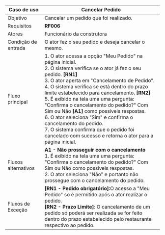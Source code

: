 | Caso de uso         | Cancelar Pedido                                                                                                                                                                                                                                                                                                                                                                                                                                                                                                                                                                                                                                                                 |
| ------------------- | ------------------------------------------------------------------------------------------------------------------------------------------------------------------------------------------------------------------------------------------------------------------------------------------------------------------------------------------------------------------------------------------------------------------------------------------------------------------------------------------------------------------------------------------------------------------------------------------------------------------------------------------------------------------------------------------- |
| Objetivo            | Cancelar um pedido que foi realizado.                                                                                                                                                                                                                                                                                                                                                                                                                                                                                                                                                                                                                       |
| Requisitos          | **RF006**                                                                                                                                                                                                                                                                                                                                                                                                                                                                                                                                                                                                                                                                                   |
| Atores              | Funcionário da construtora                                                                                                                                                                                                                                                                                                                                                                                                                                                                                                                                                                                                                                      |
| Condição de entrada | O ator fez o seu pedido e deseja cancelar o mesmo.                                                                                                                                                                                                                                                                                                                                                                                                                                                                                                                      |
| Fluxo principal     | 1. O ator acessa a opção "Meu Pedido" na página inicial.<br> 2. O sistema verifica se o ator já fez o seu pedido. **[RN1]** <br>3. O ator aperta em "Cancelamento de Pedido". <br>  4. O sistema verifica se está dentro do prazo limite estabelecido para cancelamento. **[RN2]** <br>5. É exibido na tela uma uma pergunta: "Confirma o cancelamento do pedido?" Com Sim ou Não **[A1]** como possíveis respostas.<br> 6. O ator seleciona "Sim" e confirma o cancelamento do pedido. <br> 7. O sistema confirma que o pedido foi cancelado com sucesso e retorna o ator para a página inicial.                                                                                                                                                                                                                                                                                  |
| Fluxos alternativos | **A1 - Não prosseguir com o cancelamento** <br> 1. É exibido na tela uma uma pergunta: "Confirma o cancelamento do pedido?" Com Sim ou Não como possíveis respostas. <br>2.  O ator seleciona "Não" e portanto não prossegue com o cancelamento do pedido.<br>
| Fluxos de Exceção   | **[RN1 - Pedido obrigatório]**:O acesso a "Meu Pedido" so é permitido após o ator realizar o pedido. <br> **[RN2 - Prazo Limite]**: O cancelamento de um pedido só poderá ser realizada se for feito dentro do prazo estabelecido pelo restaurante respectivo ao pedido.|
